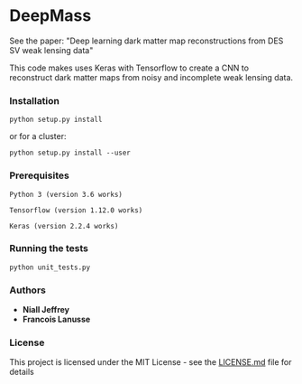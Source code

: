 # DeepMass
See the paper: "Deep learning dark matter map reconstructions from DES SV weak lensing data"

This code makes uses Keras with Tensorflow to create a CNN to reconstruct dark matter maps from noisy and incomplete weak lensing data.

### Installation
```
python setup.py install 
```
or for a cluster:

```
python setup.py install --user
```

### Prerequisites

```
Python 3 (version 3.6 works)

Tensorflow (version 1.12.0 works)

Keras (version 2.2.4 works)
```

### Running the tests

```
python unit_tests.py
```

### Authors

* **Niall Jeffrey** 
* **Francois Lanusse** 

### License

This project is licensed under the MIT License - see the [LICENSE.md](LICENSE.md) file for details
